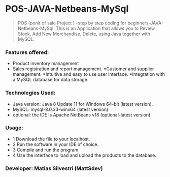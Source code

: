 # POS-JAVA-Netbeans-MySql
> POS (ponit of sale Project ) -step by step coding for beginners-JAVA-Netbeans-MySql. This is an Application that allows you to Review Stock, Add New Merchandise, Delete, using Java together with MySQL.

### Features offered:

* Product inventory management
* Sales registration and report management.
*Customer and supplier management.
*Intuitive and easy to use user interface.
*Integration with a MySQL database for data storage.

### Technologies Used:
* Java version: Java 8 Update 11 for Windows 64-bit (latest version).
* MySQL: mysql-8.0.33-winx64 (latest version)
* optional: the IDE is Apache NetBeans v18 (optional-latest version)

### Usage:
* 1 Download the file to your localhost.
* 2 Run the software in your IDE of choice.
* 3 Compile and run the program
* 4 Use the interface to load and upload the products to the database.

### Developer: Matias Silvestri (MattSdev)
